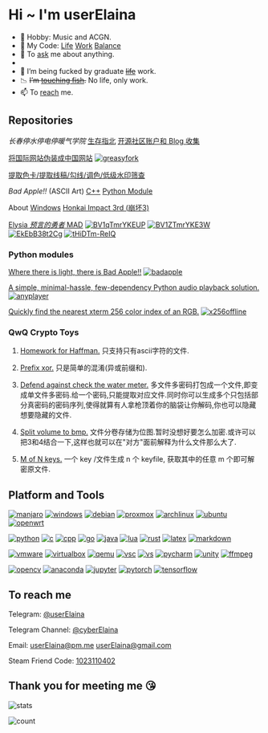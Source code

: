 # Hi ~ I'm userElaina

- 🌸 Hobby: Music and ACGN.
- 🎵 My Code: [Life](https://github.com/userElaina) [Work](https://github.com/workelaina) [Balance](https://git.mil/)
- 💬 To [ask](https://github.com/userelaina/userelaina/issues) me about anything.
- 
- 🧪 I’m being fucked by graduate ~~[life](https://t.me/s/MSc_Daily)~~ work.
- 📉 ~~I’m [touching fish](https://telegra.ph/%E8%BA%BA%E5%B9%B3%E5%8D%B3%E6%98%AF%E6%AD%A3%E4%B9%89-06-23).~~ No life, only work.
- 📫 To [reach](#to-reach-me) me.

<!-- ## Content -->

<!-- Map of [Stick Fight: The Game](https://store.steampowered.com/app/674940/) -->
<!-- [![](https://img.shields.io/steam/downloads/2136043969?style=flat-square&logo=steam&label=QwQ)](https://steamcommunity.com/sharedfiles/filedetails/?id=2136043969) -->

## Repositories

*长春停水停电停暖气学院*
[生存指北](https://github.com/userElaina/Open-JLU)
[开源社区账户和 Blog 收集](https://github.com/userElaina/JLU-roll)

[将国际网站伪装成中国网站](https://github.com/userElaina/this-is-the-China-website)
[![greasyfork](https://img.shields.io/greasyfork/dt/461427?style=flat-square&logo=greasyfork&label=Greasy%20Fork)](https://greasyfork.org/scripts/461427)

[提取色卡/提取线稿/勾线/调色/低级水印筛查](https://github.com/userElaina/color-card)

*Bad Apple!!* (ASCII Art)
[C++](https://github.com/bad-apple-lab/Bad-Apple)
[Python Module](https://github.com/bad-apple-lab/Bad-Apple-Python-Module)

About [Windows](https://github.com/userElaina/About-Windows)
[Honkai Impact 3rd (崩坏3)](https://github.com/userElaina/Honkai-Impact-3rd)

[Elysia *预言的勇者* MAD](https://github.com/userElaina/the-brave-Elysia-of-prophecy)
[![BV1qTmrYKEUP](https://img.shields.io/badge/Bilibili-w%2F%20Subtitles-00a1d6?style=flat-square&logo=bilibili)](https://www.bilibili.com/video/BV1qTmrYKEUP)
[![BV1ZTmrYKE3W](https://img.shields.io/badge/Bilibili-w%2Fo%20Subtitles-00a1d6?style=flat-square&logo=bilibili)](https://www.bilibili.com/video/BV1ZTmrYKE3W)
[![EkEbB38t2Cg](https://img.shields.io/badge/YouTube-w%2F%20Subtitles-ff0000?style=flat-square&logo=youtube)](https://www.youtube.com/watch?v=EkEbB38t2Cg)
[![tHiDTm-ReIQ](https://img.shields.io/badge/YouTube-w%2Fo%20Subtitles-ff0000?style=flat-square&logo=youtube)](https://www.youtube.com/watch?v=tHiDTm-ReIQ)

### Python modules

[Where there is light, there is Bad Apple!!](https://github.com/bad-apple-lab/Bad-Apple-Python-Module)
[![badapple](https://img.shields.io/pypi/v/badapple.svg?style=flat-square&logo=pypi&label=badapple)](https://pypi.org/project/badapple)

[A simple, minimal-hassle, few-dependency Python audio playback solution.](https://github.com/userElaina/anyplayer)
[![anyplayer](https://img.shields.io/pypi/v/anyplayer.svg?style=flat-square&logo=pypi&label=anyplayer)](https://pypi.org/project/anyplayer)

[Quickly find the nearest xterm 256 color index of an RGB.](https://github.com/userElaina/python-x256-offline)
[![x256offline](https://img.shields.io/pypi/v/x256offline.svg?style=flat-square&logo=pypi&label=x256offline)](https://pypi.org/project/x256offline)

### QwQ Crypto Toys

1. [Homework for Haffman.](https://github.com/userElaina/naive-Huffman)
只支持只有ascii字符的文件.

2. [Prefix xor.](https://github.com/userElaina/naive-confuse)
只是简单的混淆(异或前缀和).

3. [Defend against check the water meter.](https://github.com/userElaina/one-file-with-many-password)
多文件多密码打包成一个文件,即变成单文件多密码.给一个密码,只能提取对应文件.同时你可以生成多个只包括部分真密码的密码序列,使得就算有人拿枪顶着你的脑袋让你解码,你也可以隐藏想要隐藏的文件.

4. [Split volume to bmp.](https://github.com/userElaina/big-file-2-small-bmp)
文件分卷存储为位图.暂时没想好要怎么加密.或许可以把3和4结合一下,这样也就可以在"对方"面前解释为什么文件那么大了.

5. [M of N keys.](https://github.com/userElaina/m-of-n-keys)
一个 key /文件生成 n 个 keyfile, 获取其中的任意 m 个即可解密原文件.

## Platform and Tools

[![manjaro](https://img.shields.io/badge/Manjaro-37474f?style=flat-square&logo=manjaro)](https://manjaro.org/)
[![windows](https://img.shields.io/badge/Windows-0078d6?style=flat-square&logo=steamdeck)](https://store.steampowered.com/)
[![debian](https://img.shields.io/badge/Debian-a81d33?style=flat-square&logo=debian)](https://www.debian.org/)
[![proxmox](https://img.shields.io/badge/Proxmox%20VE-000000?style=flat-square&logo=proxmox)](https://www.proxmox.com/)
[![archlinux](https://img.shields.io/badge/Arch%20Linux-000000?style=flat-square&logo=arch-linux)](https://archlinux.org/)
[![ubuntu](https://img.shields.io/badge/Ubuntu-2a001c?style=flat-square&logo=ubuntu)](https://ubuntu.com/)
[![openwrt](https://img.shields.io/badge/OpenWrt-000000?style=flat-square&logo=openwrt)](https://openwrt.org/)

[![python](https://img.shields.io/badge/Python-ffd43b?style=flat-square&logo=python)](https://www.python.org/)
[![c](https://img.shields.io/badge/C-5c6bc0?style=flat-square&logo=c)](https://en.wikipedia.org/wiki/C_(programming_language))
[![cpp](https://img.shields.io/badge/C++-00599c?style=flat-square&logo=c%2B%2B)](https://en.wikipedia.org/wiki/C%2B%2B)
[![go](https://img.shields.io/badge/Go-29beb0?style=flat-square&logo=go)](https://go.dev/)
[![java](https://img.shields.io/badge/Java-f89820?style=flat-square&logo=openjdk)](https://www.java.com/)
[![lua](https://img.shields.io/badge/Lua-2c2d72?style=flat-square&logo=lua)](https://www.lua.org/)
[![rust](https://img.shields.io/badge/Rust-000000?style=flat-square&logo=rust)](https://www.rust-lang.org/)
[![latex](https://img.shields.io/badge/LaTeX-008080?style=flat-square&logo=latex)](https://www.latex-project.org/)
[![markdown](https://img.shields.io/badge/Markdown-000000?style=flat-square&logo=markdown)](https://en.wikipedia.org/wiki/Markdown)

[![vmware](https://img.shields.io/badge/VMware-005c8a?style=flat-square&logo=vmware)](https://www.vmware.com/)
[![virtualbox](https://img.shields.io/badge/VirtualBox-183a61?style=flat-square&logo=virtualbox)](https://www.virtualbox.org/)
[![qemu](https://img.shields.io/badge/QEMU-000000?style=flat-square&logo=qemu)](https://www.qemu.org/)
[![vsc](https://img.shields.io/badge/VS%20Code-007acc?style=flat-square&logo=vim)](https://neovim.io/)
[![vs](https://img.shields.io/badge/VS-5c2d91?style=flat-square&logo=intellijidea)](https://www.jetbrains.com/idea/)
[![pycharm](https://img.shields.io/badge/PyCharm-000000?style=flat-square&logo=pycharm)](https://www.jetbrains.com/pycharm/)
[![unity](https://img.shields.io/badge/Unity-000000?style=flat-square&logo=unity)](https://unity.com/)
[![ffmpeg](https://img.shields.io/badge/FFmpeg-007808?style=flat-square&logo=ffmpeg)](https://ffmpeg.org/)
<!-- [![](https://img.shields.io/badge/OBS-302e31?style=flat-square&logo=obs-studio)](https://obsproject.com/) -->

[![opencv](https://img.shields.io/badge/OpenCV-5c3ee8?style=flat-square&logo=opencv)](https://opencv.org/)
[![anaconda](https://img.shields.io/badge/Anaconda-000000?style=flat-square&logo=anaconda)](https://www.anaconda.com/)
[![jupyter](https://img.shields.io/badge/Jupyter-000000?style=flat-square&logo=jupyter)](https://jupyter.org/)
[![pytorch](https://img.shields.io/badge/PyTorch-000000?style=flat-square&logo=pytorch)](https://pytorch.org/)
[![tensorflow](https://img.shields.io/badge/TensorFlow-000000?style=flat-square&logo=tensorflow)](https://www.tensorflow.org/)

## To reach me

Telegram: [@userElaina](https://t.me/userelaina)

Telegram Channel: [@cyberElaina](https://t.me/cyberElaina)

Email: [userElaina@pm.me](mailto:userElaina@pm.me) [userElaina@gmail.com](mailto:userElaina@gmail.com)

Steam Friend Code: [1023110402](https://steamcommunity.com/id/userElaina)

## Thank you for meeting me 😘

![stats](https://github-readme-stats-git-masterorgs-github-readme-stats-team.vercel.app/api?username=userelaina&include_orgs=true&count_private=true&show_icons=true&include_all_commits=true&icon_color=F080C0)

![count](https://count.getloli.com/get/@userElaina?theme=gelbooru)
